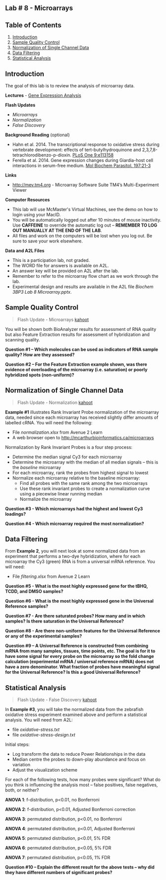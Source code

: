 ## Lab # 8 - Microarrays

## Table of Contents
1. [Introduction](#intro)
2. [Sample Quality Control](#qc)
3. [Normalization of Single Channel Data](#normalization)
4. [Data Filtering](#filtering)
5. [Statistical Analysis](#statistics)

<a name="intro"></a>
## Introduction

The goal of this lab is to review the analysis of microarray data.

**Lectures** - [Gene Expression Analysis](https://github.com/agmcarthur/Biochem-3BP3/blob/master/Lectures/Lecture%207%20-%20Gene%20Expression.pptx)

**Flash Updates**
* *Microarrays* 
* *Normalization* 
* *False Discovery* 

**Background Reading** (optional)
* Hahn et al. 2014. The transcriptional response to oxidative stress during vertebrate development: effects of tert-butylhydroquinone and 2,3,7,8-tetrachlorodibenzo-p-dioxin. [PLoS One 9:e113158](https://www.ncbi.nlm.nih.gov/pubmed/?term=25402455)
* Ferella et al. 2014. Gene expression changes during Giardia-host cell interactions in serum-free medium. [Mol Biochem Parasitol. 197:21-3](https://www.ncbi.nlm.nih.gov/pubmed/?term=25286381)

**Links**
* http://mev.tm4.org - Microarray Software Suite TM4’s Multi-Experiment Viewer

**Computer Resources**
* This lab will use McMaster's Virtual Machines, see the demo on how to login using your MacID.
* You will be automatically logged out after 10 minutes of mouse inactivity. Use **CAFFEINE** to override the automatic log out – **REMEMBER TO LOG OUT MANUALLY AT THE END OF THE LAB**.
* All files and work on the computers will be lost when you log out. Be sure to save your work elsewhere. 

**Data and A2L Files**
* This is a participation lab, not graded.
* The WORD file for answers is available on A2L.
* An answer key will be provided on A2L after the lab.
* Remember to refer to the microarray flow chart as we work through the lab.
* Experimental design and results are available in the A2L file *Biochem 3BP3 Lab 8 Microarray.pptx*.

<a name="qc"></a>
## Sample Quality Control

> Flash Update - Microarrays [kahoot](https://kahoot.it/?_ga=2.264238917.871462812.1568207895-297922416.1568207895)

You will be shown both BioAnalyzer results for assessment of RNA quality but also Feature Extraction results for assessment of hybridization and scanning quality. 

**Question #1 – Which molecules can be used as indicators of RNA sample quality? How are they assessed?**

**Question #2 – For the Feature Extraction example shown, was there evidence of overloading of the microarray (i.e. saturation) or poorly hybridized spots (non-uniform)?**

<a name="normalization"></a>
## Normalization of Single Channel Data

> Flash Update - Normalization [kahoot](https://kahoot.it/?_ga=2.264238917.871462812.1568207895-297922416.1568207895)

**Example #1** illustrates Rank Invariant Probe normalization of the microarray data, needed since each microarray has received slightly differ amounts of labelled cRNA.  You will need the following:

* File *normalization.xlsx* from Avenue 2 Learn
* A web browser open to http://mcarthurbioinformatics.ca/microarrays

Normalization by Rank Invariant Probes is a four step process:

* Determine the median signal Cy3 for each microarray
* Determine the microarray with the median of all median signals – this is the *baseline* microarray
* For each microarray, rank the probes from highest signal to lowest
* Normalize each microarray relative to the baseline microarray:
	* Find all probes with the same rank among the two microarrays
	* Use these rank invariant probes to create a normalization curve using a piecewise linear running median
	* Normalize the microarray

**Question #3 - Which microarrays had the highest and lowest Cy3 loadings?**

**Question #4 - Which microarray required the most normalization?**

<a name="filtering"></a>
## Data Filtering

From **Example 2**, you will next look at some normalized data from an experiment that performs a two-dye hybridization, where for each microarray the Cy3 (green) RNA is from a universal mRNA reference. You will need:

* File *filtering.xlsx* from Avenue 2 Learn

**Question #5 - What is the most highly expressed gene for the tBHQ, TCDD, and DMSO samples?**

**Question #6 - What is the most highly expressed gene in the Universal Reference samples?**

**Question #7 - Are there saturated probes? How many and in which samples? Is there saturation in the Universal Reference?**

**Question #8 - Are there non-uniform features for the Universal Reference or any of the experimental samples?**

**Question #9 – A Universal Reference is constructed from combining mRNA from many samples, tissues, time points, etc. The goal is for it to have some signal for every probe on the microarray so the fold change calculation (experimental mRNA / universal reference mRNA) does not have a zero denominator. What fraction of probes have meaningful signal for the Universal Reference? Is this a good Universal Reference?**

<a name="statistics"></a>
## Statistical Analysis

> Flash Update - False Discovery [kahoot](https://kahoot.it/?_ga=2.264238917.871462812.1568207895-297922416.1568207895)

In **Example #3**, you will take the normalized data from the zebrafish oxidative stress experiment examined above and perform a statistical analysis. You will need from A2L:

* file *oxidative-stress.txt*
* file *oxidative-stress-design.txt*

Initial steps:

* Log transform the data to reduce Power Relationships in the data
* Median centre the probes to down-play abundance and focus on variation
* Adjust the visualization scheme

For each of the following tests, how many probes were significant? What do you think is influencing the analysis most – false positives, false negatives, both, or neither?

**ANOVA 1**: f-distribution, p<0.01, no Bonferroni 

**ANOVA 2**: f-distribution, p<0.01, Adjusted Bonferroni correction

**ANOVA 3**: permutated distribution, p<0.01, no Bonferroni 

**ANOVA 4**: permutated distribution, p<0.01, Adjusted Bonferroni 

**ANOVA 5**: permutated distribution, p<0.01, 5% FDR

**ANOVA 6**: permutated distribution, p<0.05, 5% FDR

**ANOVA 7**: permutated distribution, p<0.05, 1% FDR

**Question #10 – Explain the different result for the above tests – why did they have different numbers of significant probes?**

